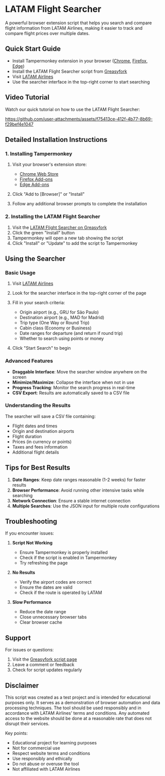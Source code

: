 # LATAM Flight Searcher

A powerful browser extension script that helps you search and compare flight information from LATAM Airlines, making it easier to track and compare flight prices over multiple dates.

## Quick Start Guide

- Install Tampermonkey extension in your browser ([Chrome](https://chrome.google.com/webstore/detail/tampermonkey/dhdgffkkebhmkfjojejmpbldmpobfkfo), [Firefox](https://addons.mozilla.org/en-US/firefox/addon/tampermonkey/), [Edge](https://microsoftedge.microsoft.com/addons/detail/tampermonkey/iikmkjmpaadaobahmlepeloendndfphd))
- Install the LATAM Flight Searcher script from [Greasyfork](https://greasyfork.org/en/scripts/528484-latam-flight-searcher)
- Visit [LATAM Airlines](https://www.latamairlines.com)
- Use the searcher interface in the top-right corner to start searching

## Video Tutorial

Watch our quick tutorial on how to use the LATAM Flight Searcher:

https://github.com/user-attachments/assets/f75413ce-412f-4b77-8b69-f29bef4e1047


## Detailed Installation Instructions

### 1. Installing Tampermonkey

1. Visit your browser's extension store:
   - [Chrome Web Store](https://chrome.google.com/webstore/detail/tampermonkey/dhdgffkkebhmkfjojejmpbldmpobfkfo)
   - [Firefox Add-ons](https://addons.mozilla.org/en-US/firefox/addon/tampermonkey/)
   - [Edge Add-ons](https://microsoftedge.microsoft.com/addons/detail/tampermonkey/iikmkjmpaadaobahmlepeloendndfphd)

2. Click "Add to [Browser]" or "Install"
3. Follow any additional browser prompts to complete the installation

### 2. Installing the LATAM Flight Searcher

1. Visit the [LATAM Flight Searcher on Greasyfork](https://greasyfork.org/en/scripts/528484-latam-flight-searcher)
2. Click the green "Install" button
3. Tampermonkey will open a new tab showing the script
4. Click "Install" or "Update" to add the script to Tampermonkey

## Using the Searcher

### Basic Usage

1. Visit [LATAM Airlines](https://www.latamairlines.com)
2. Look for the searcher interface in the top-right corner of the page
3. Fill in your search criteria:
   - Origin airport (e.g., GRU for São Paulo)
   - Destination airport (e.g., MAD for Madrid)
   - Trip type (One Way or Round Trip)
   - Cabin class (Economy or Business)
   - Date ranges for departure (and return if round trip)
   - Whether to search using points or money

4. Click "Start Search" to begin

### Advanced Features

- **Draggable Interface**: Move the searcher window anywhere on the screen
- **Minimize/Maximize**: Collapse the interface when not in use
- **Progress Tracking**: Monitor the search progress in real-time
- **CSV Export**: Results are automatically saved to a CSV file

### Understanding the Results

The searcher will save a CSV file containing:
- Flight dates and times
- Origin and destination airports
- Flight duration
- Prices (in currency or points)
- Taxes and fees information
- Additional flight details

## Tips for Best Results

1. **Date Ranges**: Keep date ranges reasonable (1-2 weeks) for faster results
2. **Browser Performance**: Avoid running other intensive tasks while searching
3. **Network Connection**: Ensure a stable internet connection
4. **Multiple Searches**: Use the JSON input for multiple route configurations

## Troubleshooting

If you encounter issues:

1. **Script Not Working**
   - Ensure Tampermonkey is properly installed
   - Check if the script is enabled in Tampermonkey
   - Try refreshing the page

2. **No Results**
   - Verify the airport codes are correct
   - Ensure the dates are valid
   - Check if the route is operated by LATAM

3. **Slow Performance**
   - Reduce the date range
   - Close unnecessary browser tabs
   - Clear browser cache

## Support

For issues or questions:
1. Visit the [Greasyfork script page](https://greasyfork.org/en/scripts/528484-latam-flight-searcher)
2. Leave a comment or feedback
3. Check for script updates regularly

## Disclaimer

This script was created as a test project and is intended for educational purposes only. It serves as a demonstration of browser automation and data processing techniques. The tool should be used responsibly and in accordance with LATAM Airlines' terms and conditions. Any automated access to the website should be done at a reasonable rate that does not disrupt their services.

Key points:
- Educational project for learning purposes
- Not for commercial use
- Respect website terms and conditions
- Use responsibly and ethically
- Do not abuse or overuse the tool
- Not affiliated with LATAM Airlines 
